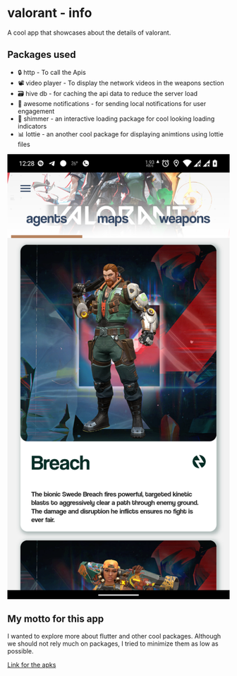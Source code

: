 # valorant - info

A cool app that showcases about the details of valorant.

## Packages used

- :lock: http - To call the Apis
- :film_projector: video player - To display the network videos in the weapons section
- :card_file_box: hive db - for caching the api data to reduce the server load
- :bell: awesome notifications - for sending local notifications for user engagement
- :milky_way: shimmer - an interactive loading package for cool looking loading indicators
- :bar_chart: lottie - an another cool package for displaying animtions using lottie files

![](github_display/agents.png)

## My motto for this app

I wanted to explore more about flutter and other cool packages. Although we should not rely much on packages, I tried to minimize them as low as possible.

[Link for the apks](https://drive.google.com/drive/u/0/folders/1tzQNyCzXmW-gT4w6jF7ZmmEBJN0XTh3J)
